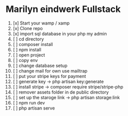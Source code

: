 # Marilyn eindwerk Fullstack

1. [x] Start your wamp / xamp 
2. [x] Clone repo 
3. [x] import sql database in your php my admin
2. [ ] cd directory
3. [ ] composer install
4. [ ] npm install
5. [ ] open project
5. [ ] copy env
6. [ ] change database setup 
7. [ ] change mail for own use mailtrap
8. [ ] put your stripe keys for payment
9. [ ] generate key -> php artisan key:generate
9. [ ] install stripe -> composer require stripe/stripe-php
10. [ ] remover assets folder in de public directory
11. [ ] set up the staroge link -> php artisan storage:link
12. [ ] npm run dev
13.  [ ] php artisan serve
